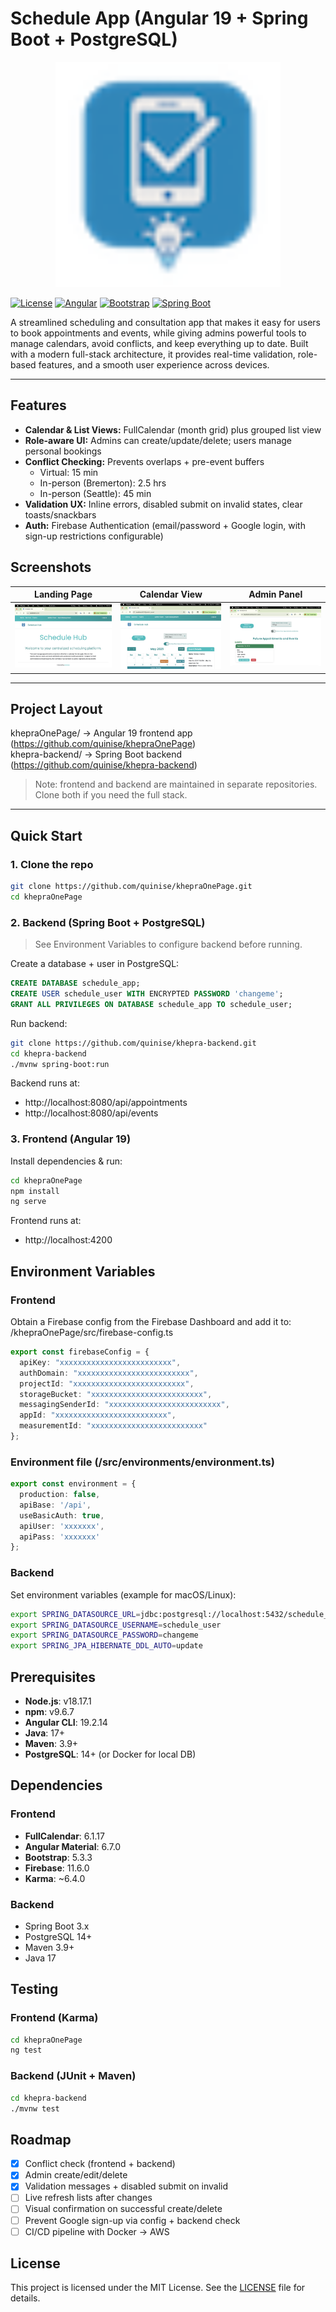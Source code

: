 # Schedule App (Angular 19 + Spring Boot + PostgreSQL)
<p align="center">
  <img src="docs/SHLogo-nav.png" width="360" alt="Project Logo" />
</p>

[![License](https://img.shields.io/badge/license-MIT-blue)](https://opensource.org/licenses/MIT)
[![Angular](https://img.shields.io/badge/angular-19-red)](https://angular.dev/)
[![Bootstrap](https://img.shields.io/badge/bootstrap-5.3-7952b3?logo=bootstrap&logoColor=white)](https://getbootstrap.com/)
[![Spring Boot](https://img.shields.io/badge/spring%20boot-3.x-green)](https://spring.io/projects/spring-boot)


A streamlined scheduling and consultation app that makes it easy for users to book appointments and events, while giving admins powerful tools to manage calendars, avoid conflicts, and keep everything up to date. Built with a modern full-stack architecture, it provides real-time validation, role-based features, and a smooth user experience across devices.

---

## Features
- **Calendar & List Views:** FullCalendar (month grid) plus grouped list view  
- **Role-aware UI:** Admins can create/update/delete; users manage personal bookings  
- **Conflict Checking:** Prevents overlaps + pre-event buffers  
  - Virtual: 15 min  
  - In-person (Bremerton): 2.5 hrs  
  - In-person (Seattle): 45 min  
- **Validation UX:** Inline errors, disabled submit on invalid states, clear toasts/snackbars  
- **Auth:** Firebase Authentication (email/password + Google login, with sign-up restrictions configurable)

## Screenshots

| Landing Page | Calendar View | Admin Panel |
|--------------|---------------|-------------|
| ![Landing Page Screenshot](docs/landing.jpg) | ![Calendar View Screenshot](docs/calendar.png) | ![Admin Panel Screenshot](docs/admin.png) |

---

## Project Layout
khepraOnePage/   → Angular 19 frontend app (https://github.com/quinise/khepraOnePage)  
khepra-backend/  → Spring Boot backend (https://github.com/quinise/khepra-backend)

> Note: frontend and backend are maintained in separate repositories. Clone both if you need the full stack.
---

## Quick Start

### 1. Clone the repo
```bash
git clone https://github.com/quinise/khepraOnePage.git
cd khepraOnePage
```

### 2. Backend (Spring Boot + PostgreSQL)
> See Environment Variables to configure backend before running.

Create a database + user in PostgreSQL:
```sql
CREATE DATABASE schedule_app;
CREATE USER schedule_user WITH ENCRYPTED PASSWORD 'changeme';
GRANT ALL PRIVILEGES ON DATABASE schedule_app TO schedule_user;
```

Run backend:
```bash
git clone https://github.com/quinise/khepra-backend.git
cd khepra-backend
./mvnw spring-boot:run
```

Backend runs at:
- http://localhost:8080/api/appointments
- http://localhost:8080/api/events

### 3. Frontend (Angular 19)
Install dependencies & run:

```bash
cd khepraOnePage
npm install
ng serve
```
Frontend runs at:
- http://localhost:4200

## Environment Variables

### Frontend

Obtain a Firebase config from the Firebase Dashboard and add it to:
/khepraOnePage/src/firebase-config.ts

```ts
export const firebaseConfig = {
  apiKey: "xxxxxxxxxxxxxxxxxxxxxxxxx",
  authDomain: "xxxxxxxxxxxxxxxxxxxxxxxxx",
  projectId: "xxxxxxxxxxxxxxxxxxxxxxxxx",
  storageBucket: "xxxxxxxxxxxxxxxxxxxxxxxxx",
  messagingSenderId: "xxxxxxxxxxxxxxxxxxxxxxxxx",
  appId: "xxxxxxxxxxxxxxxxxxxxxxxxx",
  measurementId: "xxxxxxxxxxxxxxxxxxxxxxxxx"
};
```

### Environment file (/src/environments/environment.ts)
```ts
export const environment = {
  production: false,
  apiBase: '/api',
  useBasicAuth: true,
  apiUser: 'xxxxxxx',
  apiPass: 'xxxxxxx'
};
```

### Backend

Set environment variables (example for macOS/Linux):
```bash
export SPRING_DATASOURCE_URL=jdbc:postgresql://localhost:5432/schedule_app
export SPRING_DATASOURCE_USERNAME=schedule_user
export SPRING_DATASOURCE_PASSWORD=changeme
export SPRING_JPA_HIBERNATE_DDL_AUTO=update
```

## Prerequisites
- **Node.js**: v18.17.1
- **npm**: v9.6.7
- **Angular CLI**: 19.2.14
- **Java**: 17+
- **Maven**: 3.9+
- **PostgreSQL**: 14+ (or Docker for local DB)

## Dependencies

### Frontend 
- **FullCalendar**: 6.1.17
- **Angular Material**: 6.7.0
- **Bootstrap**: 5.3.3
- **Firebase**: 11.6.0
- **Karma**: ~6.4.0

### Backend
- Spring Boot 3.x
- PostgreSQL 14+
- Maven 3.9+
- Java 17


## Testing

### Frontend (Karma)
```bash
cd khepraOnePage
ng test
```

### Backend (JUnit + Maven)
```bash
cd khepra-backend
./mvnw test
```

## Roadmap
- [x] Conflict check (frontend + backend)
- [x] Admin create/edit/delete
- [x] Validation messages + disabled submit on invalid
- [ ] Live refresh lists after changes
- [ ] Visual confirmation on successful create/delete
- [ ] Prevent Google sign-up via config + backend check
- [ ] CI/CD pipeline with Docker → AWS

## License
This project is licensed under the MIT License. See the [LICENSE](LICENSE) file for details.
